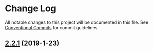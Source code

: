 # Change Log

All notable changes to this project will be documented in this file.
See [Conventional Commits](Https://conventionalcommits.org) for commit guidelines.

<!-- changelog -->

## [2.2.1](https://github.com/edenlabllc/ds.api/compare/2.2.1...2.2.1) (2019-1-23)



